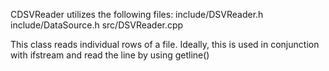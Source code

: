 CDSVReader utilizes the following files:
    include/DSVReader.h    include/DataSource.h
    src/DSVReader.cpp

This class reads individual rows of a file. Ideally, this is used in conjunction with ifstream and read the line by using getline()
